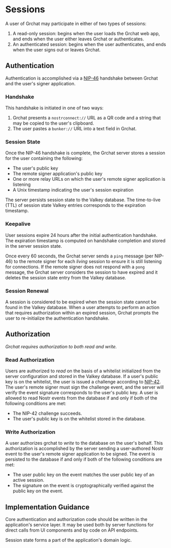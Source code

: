 # Sessions

A user of Grchat may participate in either of two types of sessions:

1. A read-only session: begins when the user loads the Grchat web app, and ends when the user either leaves Grchat or authenticates.
2. An authenticated session: begins when the user authenticates, and ends when the user signs out or leaves Grchat.

## Authentication

Authentication is accomplished via a [NIP-46](https://github.com/nostr-protocol/nips/blob/master/46.md) handshake between Grchat and the user's signer application.

### Handshake

This handshake is initiated in one of two ways:

1. Grchat presents a `nostrconnect://` URL as a QR code and a string that may be copied to the user's clipboard.
2. The user pastes a `bunker://` URL into a text field in Grchat.

### Session State

Once the NIP-46 handshake is complete, the Grchat server stores a session for the user containing the following:

- The user's public key
- The remote signer application's public key
- One or more relay URLs on which the user's remote signer application is listening
- A Unix timestamp indicating the user's session expiration

The server persists session state to the Valkey database. The time-to-live (TTL) of session state Valkey entries corresponds to the expiration timestamp.

### Keepalive

User sessions expire 24 hours after the initial authentication handshake. The expiration timestamp is computed on handshake completion and stored in the server session state.

Once every 60 seconds, the Grchat server sends a `ping` message (per NIP-46) to the remote signer for each _living_ session to ensure it is still listening for connections. If the remote signer does not respond with a `pong` message, the Grchat server considers the session to have expired and it deletes the session state entry from the Valkey database.

### Session Renewal

A session is considered to be expired when the session state cannot be found in the Valkey database. When a user attempts to perform an action that requires authorization within an expired session, Grchat prompts the user to re-initialize the authentication handshake.

## Authorization

_Grchat requires authorization to both read and write._

### Read Authorization

Users are authorized to _read_ on the basis of a whitelist initialized from the server configuration and stored in the Valkey database. If a user's public key is on the whitelist, the user is issued a challenge according to [NIP-42](https://github.com/nostr-protocol/nips/blob/master/42.md). The user's remote signer must sign the challenge event, and the server will verify the event signature corresponds to the user's public key. A user is allowed to read Nostr events from the database if and only if both of the following conditions are met:

- The NIP-42 challenge succeeds.
- The user's public key is on the whitelist stored in the database.

### Write Authorization

A user authorizes grchat to _write_ to the database on the user's behalf. This authorization is accomplished by the server sending a user-authored Nostr event to the user's remote signer application to be signed. The event is persisted to the database if and only if both of the following conditions are met:

- The user public key on the event matches the user public key of an active session.
- The signature on the event is cryptographically verified against the public key on the event.

## Implementation Guidance

Core authentication and authorization code should be written in the application's service layer. It may be used both by server functions for direct calls from UI components and by code on API endpoints.

Session state forms a part of the application's domain logic.
